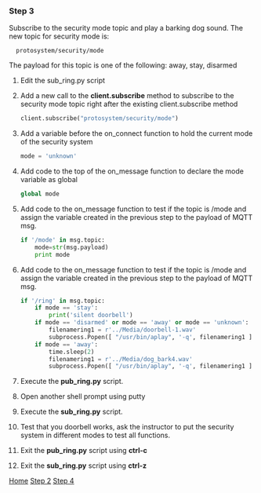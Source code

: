 ### Step 3

Subscribe to the security mode topic and play a barking dog sound.  The new topic for security mode is:
        
      protosystem/security/mode

The payload for this topic is one of the following: away, stay, disarmed 

1. Edit the sub_ring.py script
2. Add a new call to the **client.subscribe** method to subscribe to the security mode topic right after the existing client.subscribe method

	```python
	client.subscribe("protosystem/security/mode")
	```

3. Add a variable before the on_connect function to hold the current mode of the security system

	```python
	mode = 'unknown'
	```

4. Add code to the top of the on_message function to declare the mode variable as global
 
	```python
	global mode
	```
  
5. Add code to the on_message function to test if the topic is /mode and assign the variable created in the previous step to the payload of MQTT msg.  
 
	```python
	if '/mode' in msg.topic:
		mode=str(msg.payload)
		print mode
	```

6. Add code to the on_message function to test if the topic is /mode and assign the variable created in the previous step to the payload of MQTT msg.  

	```python
	if '/ring' in msg.topic:
		if mode == 'stay':
			print('silent doorbell')
		if mode == 'disarmed' or mode == 'away' or mode == 'unknown':
			filenamering1 = r'../Media/doorbell-1.wav'
			subprocess.Popen([ "/usr/bin/aplay", '-q', filenamering1 ] )	
		if mode == 'away':
			time.sleep(2)
			filenamering1 = r'../Media/dog_bark4.wav'
			subprocess.Popen([ "/usr/bin/aplay", '-q', filenamering1 ] )	
	```
7. Execute the **pub_ring.py** script.
8. Open another shell prompt using putty
9. Execute the **sub_ring.py** script.
10. Test that you doorbell works, ask the instructor to put the security system in different modes to test all functions.  
11. Exit the **pub_ring.py** script using **ctrl-c**
12. Exit the **sub_ring.py** script using **ctrl-z**


[Home](README.md) [Step 2](Step2.md) [Step 4](Step4.md)